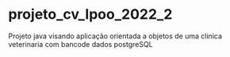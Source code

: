 # projeto_cv_lpoo_2022_2
Projeto java visando aplicação orientada a objetos de uma clinica veterinaria com bancode dados postgreSQL
